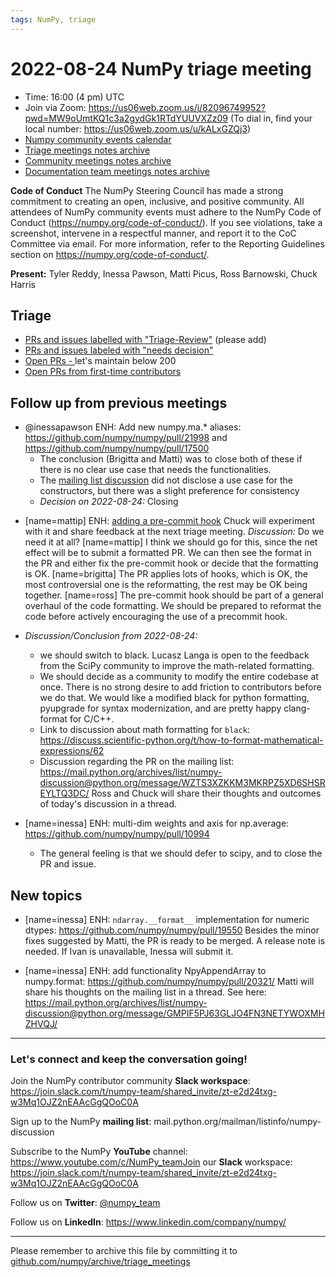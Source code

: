 ```yaml
---
tags: NumPy, triage
---
```


# 2022-08-24 NumPy triage meeting

- Time: 16:00 (4 pm) UTC
- Join via Zoom: https://us06web.zoom.us/j/82096749952?pwd=MW9oUmtKQ1c3a2gydGk1RTdYUUVXZz09 (To dial in, find your local number: https://us06web.zoom.us/u/kALxGZQj3)
- [Numpy community events calendar](https://scientific-python.org/calendars)
- [Triage meetings notes archive](https://github.com/numpy/archive/tree/master/triage_meetings)
- [Community meetings notes archive](https://github.com/numpy/archive/tree/master/status_meetings)
- [Documentation team meetings notes archive](https://github.com/numpy/archive/tree/main/docs_team_meetings)


**Code of Conduct**
The NumPy Steering Council has made a strong commitment to creating an open, inclusive, and positive community. 
All attendees of NumPy community events must adhere to the NumPy Code of Conduct (https://numpy.org/code-of-conduct/). 
If you see violations, take a screenshot, intervene in a respectful manner, and report it to the CoC Committee via email. For more information, refer to the Reporting Guidelines section on https://numpy.org/code-of-conduct/.

**Present:** Tyler Reddy, Inessa Pawson, Matti Picus, Ross Barnowski, Chuck Harris



## Triage

* [PRs and issues labelled with "Triage-Review"](https://github.com/numpy/numpy/labels/Triage-review) (please add)
* [PRs and issues labeled with "needs decision"](https://github.com/numpy/numpy/labels/54%20-%20Needs%20decision)
* [Open PRs - ](https://github.com/numpy/numpy/pulls) let's maintain below 200
* [Open PRs from first-time contributors](https://github.com/orgs/numpy/projects/5) 


## Follow up from previous meetings


* @inessapawson ENH: Add new numpy.ma.* aliases:
https://github.com/numpy/numpy/pull/21998 and https://github.com/numpy/numpy/pull/17500
  - The conclusion (Brigitta and Matti) was to close both of these if there is no clear use case that needs the functionalities.
  - The [mailing list discussion](https://mail.python.org/archives/list/numpy-discussion@python.org/thread/P6RLDSCGXXTAUVDHUQAJZFKUOOOQZDE6/) did not disclose a use case for the constructors, but there was a slight preference for consistency
  - *Decision on 2022-08-24:* Closing
- [name=mattip] ENH: [adding a pre-commit hook](https://github.com/numpy/numpy/pull/21449)
Chuck will experiment with it and share feedback at the next triage meeting.
*Discussion:* Do we need it at all?
[name=mattip] I think we should go for this, since the net effect will be to submit a formatted PR. We can then see the format in the PR and either fix the pre-commit hook or decide that the formatting is OK.
[name=brigitta] The PR applies lots of hooks, which is OK, the most controversial one is the reformatting, the rest may be OK being together.
[name=ross] The pre-commit hook should be part of a general overhaul of the code formatting. We should be prepared to reformat the code before actively encouraging the use of a precommit hook.

- *Discussion/Conclusion from 2022-08-24:* 
  - we should switch to black.
Lucasz Langa is open to the feedback from the SciPy community to improve the math-related formatting.
  - We should decide as a community to modify the entire codebase at once. There is no strong desire to add friction to contributors before we do that. We would like a modified black for python formatting, pyupgrade for syntax modernization, and are pretty happy clang-format for C/C++. 
  - Link to discussion about math formatting for `black`: https://discuss.scientific-python.org/t/how-to-format-mathematical-expressions/62
  - Discussion regarding the PR on the mailing list: https://mail.python.org/archives/list/numpy-discussion@python.org/message/WZTS3XZKKM3MKRPZ5XD6SHSREYLTQ3DC/
Ross and Chuck will share their thoughts and outcomes of today's discussion in a thread.
 
- [name=inessa] ENH: multi-dim weights and axis for np.average: https://github.com/numpy/numpy/pull/10994
  - The general feeling is that we should defer to scipy, and to close the PR and issue.

## New topics
- [name=inessa] ENH: `ndarray.__format__` implementation for numeric dtypes:
https://github.com/numpy/numpy/pull/19550
Besides the minor fixes suggested by Matti, the PR is ready to be merged. A release note is needed. If Ivan is unavailable, Inessa will submit it.

- [name=inessa] ENH: add functionality NpyAppendArray to numpy.format: https://github.com/numpy/numpy/pull/20321/
Matti will share his thoughts on the mailing list in a thread. See here: https://mail.python.org/archives/list/numpy-discussion@python.org/message/GMPIF5PJ63GLJO4FN3NETYWOXMHZHVQJ/



---
### Let's connect and keep the conversation going!
Join the NumPy contributor community **Slack workspace**: https://join.slack.com/t/numpy-team/shared_invite/zt-e2d24txg-w3Mq1OJZ2nEAAcGgQOoC0A

Sign up to the NumPy **mailing list**: mail.python.org/mailman/listinfo/numpy-discussion

Subscribe to the NumPy **YouTube** channel: https://www.youtube.com/c/NumPy_teamJoin our **Slack** workspace: https://join.slack.com/t/numpy-team/shared_invite/zt-e2d24txg-w3Mq1OJZ2nEAAcGgQOoC0A



Follow us on **Twitter**: [@numpy_team](https://twitter.com/numpy_team)

Follow us on **LinkedIn**: https://www.linkedin.com/company/numpy/

---

Please remember to archive this file by committing it to [github.com/numpy/archive/triage_meetings](https://github.com/numpy/archive/tree/main/triage_meetings)